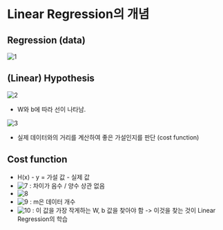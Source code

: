 # Linear Regression의 개념

## Regression (data)
![1](https://user-images.githubusercontent.com/63536606/90256191-4e5b2e00-de80-11ea-87ab-626a48729ffe.PNG)

## (Linear) Hypothesis
![2](https://user-images.githubusercontent.com/63536606/90256335-8bbfbb80-de80-11ea-9964-4fea129a5b52.PNG)
- W와 b에 따라 선이 나타남.

![3](https://user-images.githubusercontent.com/63536606/90256439-b4e04c00-de80-11ea-9c57-37e405c582f6.PNG)
- 실제 데이터와의 거리를 계산하여 좋은 가설인지를 판단 (cost function)

## Cost function
- H(x) - y = 가설 값 - 실제 값<br>
- ![7](https://user-images.githubusercontent.com/63536606/90260711-db08ea80-de86-11ea-916e-288ebf9aa43a.PNG) : 차이가 음수 / 양수 상관 없음<br>
- ![8](https://user-images.githubusercontent.com/63536606/90260822-0b508900-de87-11ea-972f-3ddde2659f49.PNG)<br>
- ![9](https://user-images.githubusercontent.com/63536606/90260882-24f1d080-de87-11ea-9c69-d7a70ad96dc3.PNG) : m은 데이터 개수<br>
- ![10](https://user-images.githubusercontent.com/63536606/90261081-6b472f80-de87-11ea-98a7-956591b8f510.PNG) : 이 값을 가장 작게하는 W, b 값을 찾아야 함 -> 이것을 찾는 것이 Linear Regression의 학습<br>